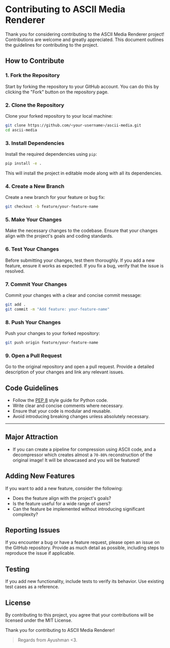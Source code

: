 # Contributing to ASCII Media Renderer

Thank you for considering contributing to the ASCII Media Renderer project! Contributions are welcome and greatly appreciated. This document outlines the guidelines for contributing to the project.

## How to Contribute

### 1. Fork the Repository
Start by forking the repository to your GitHub account. You can do this by clicking the "Fork" button on the repository page.

### 2. Clone the Repository
Clone your forked repository to your local machine:
```bash
git clone https://github.com/<your-username>/ascii-media.git
cd ascii-media
```

### 3. Install Dependencies
Install the required dependencies using `pip`:
```bash
pip install -e .
```

This will install the project in editable mode along with all its dependencies.

### 4. Create a New Branch
Create a new branch for your feature or bug fix:
```bash
git checkout -b feature/your-feature-name
```

### 5. Make Your Changes
Make the necessary changes to the codebase. Ensure that your changes align with the project's goals and coding standards.

### 6. Test Your Changes
Before submitting your changes, test them thoroughly. If you add a new feature, ensure it works as expected. If you fix a bug, verify that the issue is resolved.

### 7. Commit Your Changes
Commit your changes with a clear and concise commit message:
```bash
git add .
git commit -m "Add feature: your-feature-name"
```

### 8. Push Your Changes
Push your changes to your forked repository:
```bash
git push origin feature/your-feature-name
```

### 9. Open a Pull Request
Go to the original repository and open a pull request. Provide a detailed description of your changes and link any relevant issues.

## Code Guidelines

- Follow the [PEP 8](https://pep8.org/) style guide for Python code.
- Write clear and concise comments where necessary.
- Ensure that your code is modular and reusable.
- Avoid introducing breaking changes unless absolutely necessary.

---

## Major Attraction 
- If you can create a pipeline for compression using ASCII code, and a decompressor which creates almost a `70-80%` reconstruction of the original image! It will be showcased and you will be featured! 

## Adding New Features
If you want to add a new feature, consider the following:
- Does the feature align with the project's goals?
- Is the feature useful for a wide range of users?
- Can the feature be implemented without introducing significant complexity?

## Reporting Issues
If you encounter a bug or have a feature request, please open an issue on the GitHub repository. Provide as much detail as possible, including steps to reproduce the issue if applicable.

## Testing
If you add new functionality, include tests to verify its behavior. Use existing test cases as a reference.

## License
By contributing to this project, you agree that your contributions will be licensed under the MIT License.

Thank you for contributing to ASCII Media Renderer!
> Regards from Ayushman <3.